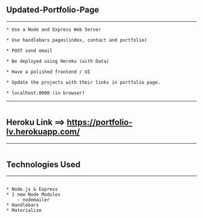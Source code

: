 ## Updated-Portfolio-Page
----
```
* Use a Node and Express Web Server
```
```
* Use handlebars pages(index, contact and portfolio)
```
```
* POST send email
```
```
* Be deployed using Heroku (with Data)
```
```
* Have a polished frontend / UI
```
```
* Update the projects with their links in portfolio page.
```
```
* localhost:8000 (in browser)
```
----

```

```
## Heroku Link ==> https://portfolio-lv.herokuapp.com/
----
```

```
## Technologies Used
----
```

* Node.js & Express
* 1 new Node Modules
    - nodemailer
* Handlebars
* Materialize

